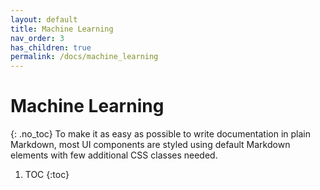 ```yaml
---
layout: default
title: Machine Learning
nav_order: 3
has_children: true
permalink: /docs/machine_learning
---
```


# Machine Learning
{: .no_toc}
To make it as easy as possible to write documentation in plain Markdown, most UI components are styled using default Markdown elements with few additional CSS classes needed.

1. TOC
{:toc}
